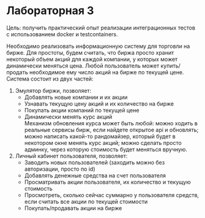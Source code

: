 # Лабораторная 3

Цель: получить практический опыт реализации интеграционных тестов с использованием
docker и testcontainers.

Необходимо реализовать информационную систему для торговли на бирже. Для простоты,
будем считать, что биржа просто хранит некоторый объем акций для каждой компании, у
которых может динамически меняться цена. Любой пользователь может купить/продать
необходимое ему число акций на бирже по текущей цене.
Система состоит из двух частей:

1. Эмулятор биржи, позволяет:
    * Добавлять новые компании и их акции
    * Узнавать текущую цену акций и их количество на бирже
    * Покупать акции компаний по текущей цене
    * Динамически менять курс акций<br/>
      Механизм обновления курса может быть любой: можно ходить в реальные сервисы бирж,
      если найдете открытое api и обновлять; можно написать какой-то рандомайзер, который будет
      в некотором окне менять курс акций; можно сделать просто админку, через которую
      стоимость будет меняться вручную.
2. Личный кабинет пользователя, позволяет:
    * Заводить новых пользователей (заходить можно без авторизации, просто по id)
    * Добавлять денежные средства на счет пользователя
    * Просматривать акции пользователя, их количество и текущую стоимость
    * Просмотреть, сколько сейчас суммарно у пользователя средств, если считать все акции
      по текущей стоимости
    * Покупать/продавать акции на бирже